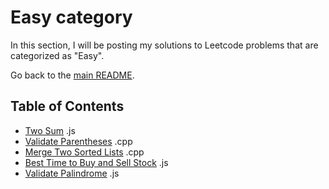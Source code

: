 # Easy category

In this section, I will be posting my solutions to Leetcode problems that are categorized as "Easy".

Go back to the [main README](../README.md).

## Table of Contents

- [Two Sum](./twoSum.js) .js
- [Validate Parentheses](./valid-parentheses.cpp) .cpp
- [Merge Two Sorted Lists](./mergeTwoSortedList.cpp) .cpp
- [Best Time to Buy and Sell Stock](./bestTimeToBuyAndSell.js) .js
- [Validate Palindrome](./validPalindrome.js) .js
